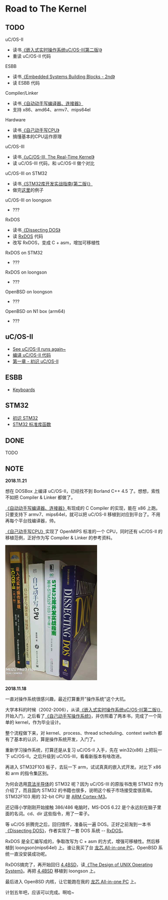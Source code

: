 # Road to The Kernel

## TODO

uC/OS-II

* 读书[《嵌入式实时操作系统uC/OS-II(第二版)》][1]
* 重读 uC/OS-II 代码

ESBB

* 读书[《Embedded Systems Building Blocks - 2nd》][17]
* 读 ESBB 代码

Compiler/Linker

* 读书[《自动动手写编译器、连接器》][18]
* 支持 x86、amd64、armv7、mips64el

Hardware

* 读书[《自己动手写CPU》][19]
* 搞懂基本的CPU运作原理

uC/OS-III

* 读书[《uC/OS-III, The Real-Time Kernel》][12]
* 读 uC/OS-III 代码，和 uC/OS-II 做个对比

uC/OS-III on STM32

* 读书[《STM32库开发实战指南(第二版)》][3]
* 做完[这里][13]的例子

uC/OS-III on loongson

* ???

RxDOS

* 读书[《Dissecting DOS》][8]
* 读 [RxDOS][7] 代码
* 改写 RxDOS，变成 C + asm，增加可移植性

RxDOS on STM32

* ???

RxDOS on loongson

* ???

OpenBSD on loongson

* ???

OpenBSD on N1 box (arm64)

* ???

## uC/OS-II

 * [See uC/OS-II runs again~][14]
 * [编译 uC/OS-II 代码][15]
 * [第一章 - 初识 uC/OS-II][16]

## ESBB

 * [Keyboards][20]

## STM32

 * [初识 STM32][21]
 * [STM32 标准库函数][22]

## DONE

TODO

## NOTE


**2018.11.21**

想在 DOSBox 上编译 uC/OS-II，已经找不到 Borland C++ 4.5 了。想想，索性不如把 Compiler & Linker 都做了。

[《自动动手写编译器、连接器》][18]有现成的 C Compiler 的实现，能在 x86 上跑。只要支持下 armv7、mips64el，就可以把 uC/OS-II 移植到对应到平台了。不用再每个平台找编译器，帅。

[《自己动手写CPU》][19]实现了 OpenMIPS 标准的一个 CPU，同时还有 uC/OS-II 的移植范例，正好作为写 Compiler & Linker 的参考资料。

![](road_to_the_kernel_image_01.png)


**2018.11.18**

一直对操作系统很感兴趣，最近打算重开"操作系统"这个大坑。

大学本科的时候（2002-2006），从读[《嵌入式实时操作系统uC/OS-II(第二版)》][1]开始入门，之后看了[《自己动手写操作系统》][2]，并仿照着了两本书，完成了一个简单的 kernel，作为毕业设计。

整个流程做下来，对 kernel、process、thread scheduling、context switch 都有了基本的认识，算是操作系统开发，入门了。

重新学习操作系统，打算还是从复习 uC/OS-II 入手，先在 win32(x86) 上把玩一下 uC/OS-II。之后升级到 uC/OS-III，看看新版本有啥改进。

再进入 STM32F103 板子，去玩一下 arm，试试真真的嵌入式开发。对比下 x86 和 arm 的指令集区别。

为何会选用[意法半导体][4]的 STM32 呢？因为 uC/OS-III 的原版书改用 STM32 作为介绍了，而且国内 STM32 的书籍也很多，说明这个板子市场接受度很高嘛。STM32F103 用的 32-bit CPU 是 [ARM Cortex-M3][6]。

还记得小学刚刚开始接触 386/486 电脑时，MS-DOS 6.22 是个永远刻在脑子里面的名词。cd、dir 这些指令，用了一辈子。

等 uC/OS 折腾完之后，回归情怀，准备玩一遍 DOS。正好之前淘到一本书[《Dissecting DOS》][8]，作者实现了一套 DOS 系统 -- [RxDOS][7]。

RxDOS 是全汇编写成的，争取改写为 C + asm 的方式，增强可移植性。然后移植到 loongson(mips64el) 上。谁让我买了台 [龙芯 All-in-one PC][9]，OpenBSD 系统一直没安装成功呢。

RxDOS搞完了，再开始回归 [4.4BSD][11]，读[《The Design of UNIX Operating System》][10]。再把 [4.4BSD][11] 移植到 loongson 上。

最后进入 OpenBSD 内核，让它能跑在我的 [龙芯 All-in-one PC][9] 上。

计划五年吧，应该可以完成。啊哈~


[1]:https://book.douban.com/subject/1229913/
[2]:https://book.douban.com/subject/1422377/
[3]:https://book.douban.com/subject/27076457/
[4]:https://www.stmcu.com.cn/
[5]:https://stm32.tmall.com/
[6]:https://developer.arm.com/products/processors/cortex-m/cortex-m3
[7]:http://rxdos.sourceforge.net/
[8]:https://book.douban.com/subject/4004552/
[9]:https://github.com/kasicass/blog/blob/master/openbsd/2018_10_23_openbsd_6.4_on_lynloong.md
[10]:https://book.douban.com/subject/1768601/
[11]:https://github.com/sergev/4.4BSD-Lite2
[12]:https://book.douban.com/subject/3996146/
[13]:https://github.com/BearZPY/STM32-uCOSIII
[14]:https://github.com/kasicass/blog/blob/master/ucos/2018_11_18_see_ucos2_runs.md
[15]:https://github.com/kasicass/blog/blob/master/ucos/2018_11_18_compile_ucos2.md
[16]:https://github.com/kasicass/blog/blob/master/ucos/2018_11_19_ucos2_examples.md
[17]:https://book.douban.com/subject/1840113/
[18]:https://book.douban.com/subject/26339438/
[19]:https://book.douban.com/subject/25960657/
[20]:https://github.com/kasicass/blog/blob/master/ucos/2018_11_23_esbb_keyboards.md
[21]:https://github.com/kasicass/blog/blob/master/stm32/2018_11_25_hello_stm32.md
[22]:https://github.com/kasicass/blog/blob/master/stm32/2018_11_26_stm32_standard_api.md
